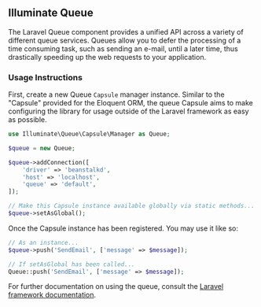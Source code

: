 ## Illuminate Queue

The Laravel Queue component provides a unified API across a variety of different queue services. Queues allow you to
defer the processing of a time consuming task, such as sending an e-mail, until a later time, thus drastically speeding
up the web requests to your application.

### Usage Instructions

First, create a new Queue `Capsule` manager instance. Similar to the "Capsule" provided for the Eloquent ORM, the queue
Capsule aims to make configuring the library for usage outside of the Laravel framework as easy as possible.

```PHP
use Illuminate\Queue\Capsule\Manager as Queue;

$queue = new Queue;

$queue->addConnection([
    'driver' => 'beanstalkd',
    'host' => 'localhost',
    'queue' => 'default',
]);

// Make this Capsule instance available globally via static methods... (optional)
$queue->setAsGlobal();
```

Once the Capsule instance has been registered. You may use it like so:

```PHP
// As an instance...
$queue->push('SendEmail', ['message' => $message]);

// If setAsGlobal has been called...
Queue::push('SendEmail', ['message' => $message]);
```

For further documentation on using the queue, consult the [Laravel framework documentation](https://laravel.com/docs).
